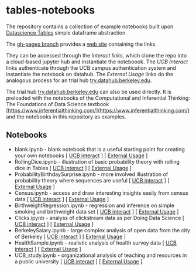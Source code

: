 # tables-notebooks

The repository contains a collection of example notebooks built upon
[Datascience Tables](http://github.com/data-8/datascience) simple dataframe abstraction.

The [gh-pages branch](https://github.com/data-8/tables-notebooks/tree/gh-pages) provides a [web site](http://data8.org/tables-notebooks/) containing the links.

They can be accessed through the *Interact links*, which clone the repo into a cloud-based jupyter hub and instantiate the noteboook.  The *UCB Interact* links authenticate through the UCB campus authentication system and instantiate the notebook on datahub.  The 
*External Usage* links do the analogous process for an trial hub [try.datahub.berkeley.edu](http://try.datahub.berkeley.edu). 

The trial hub [try.datahub.berkeley.edu](http://try.datahub.berkeley.edu) can also be used directly.  It is preloaded with the notebooks of the Computational and Inferential Thinking: The Foundations of Data Science textbook [https://www.inferentialthinking.com/](https://www.inferentialthinking.com/) and the notebooks in this repository as examples.

## Notebooks

* blank.ipynb - blank notebook that is a useful starting point for creating your own notebooks [ [UCB interact](http://datahub.berkeley.edu/user-redirect/interact?repo=tables-notebooks&branch=gh-pages&path=blank.ipynb) ] [ [External Usage](http://try.datahub.berkeley.edu/user-redirect/interact?repo=tables-notebooks&branch=gh-pages&path=blank.ipynb) ]
* RollingDice.ipynb - illustration of basic probability theory with rolling dice in Tables 
[ [UCB interact](http://datahub.berkeley.edu/user-redirect/interact?repo=tables-notebooks&branch=gh-pages&path=RollingDice.ipynb) ]
[ [External Usage](http://try.datahub.berkeley.edu/user-redirect/interact?repo=tables-notebooks&branch=gh-pages&path=RollingDice.ipynb) ]
* ProbabilityBirthdaySurprise.ipynb - more involved illustration of probability theory where sequences are useful 
[ [UCB interact](http://datahub.berkeley.edu/user-redirect/interact?repo=tables-notebooks&branch=gh-pages&path=ProbabilityBirthdaySurprise.ipynb) ]
[ [External Usage](http://try.datahub.berkeley.edu/user-redirect/interact?repo=tables-notebooks&branch=gh-pages&path=ProbabilityBirthdaySurprise.ipynb) ]
* Census.ipynb - access and draw interesting insights easily from census data 
[ [UCB interact](http://datahub.berkeley.edu/user-redirect/interact?repo=tables-notebooks&branch=gh-pages&path=Census.ipynb) ]
[ [External Usage](http://try.datahub.berkeley.edu/user-redirect/interact?repo=tables-notebooks&branch=gh-pages&path=Census.ipynb) ]
* BirthweightRegression.ipynb - regression and inference on simple smoking and birthweight data set 
[ [UCB interact](http://datahub.berkeley.edu/user-redirect/interact?repo=tables-notebooks&branch=gh-pages&path=BirthweightRegression.ipynb) ]
[ [External Usage](http://try.datahub.berkeley.edu/user-redirect/interact?repo=tables-notebooks&branch=gh-pages&path=BirthweightRegression.ipynb) ]
* Clicks.ipynb - analyss of clickstream data as per Doing Data Science 
[ [UCB interact](http://datahub.berkeley.edu/user-redirect/interact?repo=tables-notebooks&branch=gh-pages&path=Clicks.ipynb) ]
[ [External Usage](http://try.datahub.berkeley.edu/user-redirect/interact?repo=tables-notebooks&branch=gh-pages&path=Clicks.ipynb) ]
* BerkeleySalary.ipynb - large complex analysis of open data from the city of Berkeley 
[ [UCB interact](http://datahub.berkeley.edu/user-redirect/interact?repo=tables-notebooks&branch=gh-pages&path=BerkeleySalary.ipynb) ]
[ [External Usage](http://try.datahub.berkeley.edu/user-redirect/interact?repo=tables-notebooks&branch=gh-pages&path=BerkeleySalary.ipynb) ]
* HealthSample.ipynb - realistic analysis of health survey data 
[ [UCB interact](http://datahub.berkeley.edu/user-redirect/interact?repo=tables-notebooks&branch=gh-pages&path=HealthSample.ipynb) ]
[ [External Usage](http://try.datahub.berkeley.edu/user-redirect/interact?repo=tables-notebooks&branch=gh-pages&path=HealthSample.ipynb) ]
* UCB_study.ipynb - organizational analysis of teaching and resources in a public university 
[ [UCB interact](http://datahub.berkeley.edu/user-redirect/interact?repo=tables-notebooks&branch=gh-pages&path=UCB_study.ipynb) ]
[ [External Usage](http://try.datahub.berkeley.edu/user-redirect/interact?repo=tables-notebooks&branch=gh-pages&path=UCB_study.ipynb) ]
